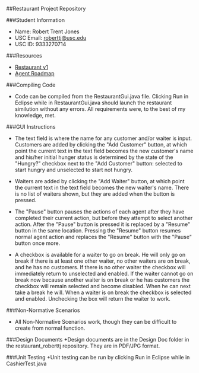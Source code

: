 ##Restaurant Project Repository

###Student Information
  + Name: Robert Trent Jones
  + USC Email: roberttj@usc.edu
  + USC ID: 9333270714

###Resources
  + [Restaurant v1](http://www-scf.usc.edu/~csci201/readings/restaurant-v1.html)
  + [Agent Roadmap](http://www-scf.usc.edu/~csci201/readings/agent-roadmap.html)

###Compiling Code
  + Code can be compiled from the RestaurantGui.java file.  Clicking Run in Eclipse while in RestaurantGui.java should launch the restaurant similution without any errors.  All requirements were, to the best of my knowledge, met.

###GUI Instructions
  + The text field is where the name for any customer and/or waiter is input. Customers are added by clicking the "Add Customer" button, at which point the current text in the text field becomes the new customer's name and his/her initial hunger status is determined by the state of the "Hungry?" checkbox next to the "Add Customer" button: selected to start hungry and unselected to start not hungry.
  
  + Waiters are added by clicking the "Add Waiter" button, at which point the current text in the text field becomes the new waiter's name.  There is no list of waiters shown, but they are added when the button is pressed.
   
  + The "Pause" button pauses the actions of each agent after they have completed their current action, but before they attempt to select another action.  After the "Pause" button is pressed it is replaced by a "Resume" button in the same location.  Pressing the "Resume" button resumes normal agent action and replaces the "Resume" button with the "Pause" button once more.
  
  + A checkbox is available for a waiter to go on break. He will only go on break if there is at least one other waiter, no other waiters are on break, and he has no customers. If there is no other waiter the checkbox will immediately return to unselected and enabled. If the waiter cannot go on break now because another waiter is on break or he has customers the checkbox will remain selected and become disabled. When he can next take a break he will. When a waiter is on break the checkbox is selected and enabled. Unchecking the box will return the waiter to work.
  
###Non-Normative Scenarios
  + All Non-Normative Scenarios work, though they can be difficult to create from normal function.

###Design Documents
  +Design documents are in the Design Doc folder in the restaurant_roberttj repository.  They are in PDF/JPG format.

###Unit Testing
  +Unit testing can be run by clicking Run in Eclipse while in CashierTest.java
